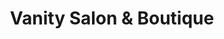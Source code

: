 ---
title: "Vanity Salon & Boutique"
url: /belle-fourche/vanity-salon-and-boutique/
shop: hairdresser
---
